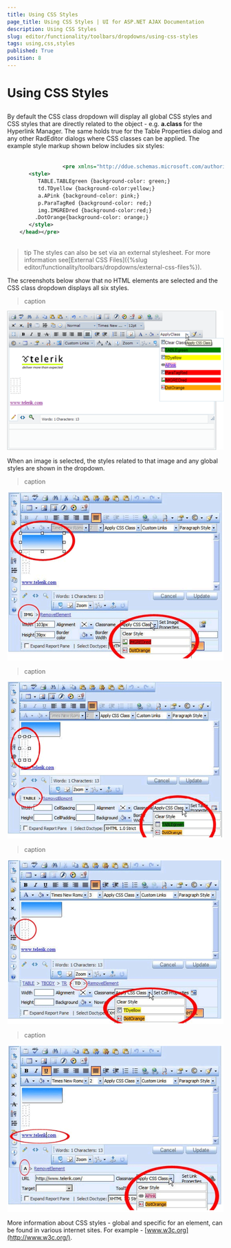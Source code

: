 ```yaml
---
title: Using CSS Styles
page_title: Using CSS Styles | UI for ASP.NET AJAX Documentation
description: Using CSS Styles
slug: editor/functionality/toolbars/dropdowns/using-css-styles
tags: using,css,styles
published: True
position: 8
---
```


# Using CSS Styles



## 

By default the CSS class dropdown will display all global CSS styles and CSS styles that are directly related to the object - e.g. __a.class__ for the Hyperlink Manager. The same holds true for the Table Properties dialog and any other RadEditor dialogs where CSS classes can be applied. The example style markup shown below includes six styles:

````XML
	
	              <pre xmlns="http://ddue.schemas.microsoft.com/authoring/2003/5"><head>
	   <style>
	      TABLE.TABLEgreen {background-color: green;}
	      td.TDyellow {background-color:yellow;}
	      a.APink {background-color: pink;}
	      p.ParaTagRed {background-color: red;}
	      img.IMGREDred {background-color:red;}
	     .DotOrange{background-color: orange;}
	   </style>
	</head></pre>
	            
````



>tip The styles can also be set via an external stylesheet. For more information see[External CSS Files]({%slug editor/functionality/toolbars/dropdowns/external-css-files%}).
>


The screenshots below show that no HTML elements are selected and the CSS class dropdown displays all six styles.
>caption 

![](images/editor-dropdowns023.png)

When an image is selected, the styles related to that image and any global styles are shown in the dropdown.
>caption 

![ CSS 2](images/editor-usingcss2.gif)
>caption 

![CSS 3](images/editor-usingcss3.gif)
>caption 

![CSS 4](images/editor-usingcss4.gif)
>caption 

![CSS 5](images/editor-usingcss5.gif)

More information about CSS styles - global and specific for an element, can be found in various internet sites. For example - [www.w3c.org](http://www.w3c.org/).
